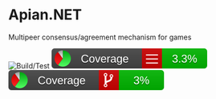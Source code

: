 # Apian.NET

Multipeer consensus/agreement mechanism for games

![Build/Test](https://github.com/Apian-Framework/Apian.Net/actions/workflows/build-test.yaml/badge.svg) ![Line Coverage](https://github.com/Apian-Framework/Apian-CI-Badges/blob/Apian/Apian_linecoverage.svg) ![Branch Coverage](https://github.com/Apian-Framework/Apian-CI-Badges/blob/Apian/Apian_branchcoverage.svg)


